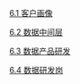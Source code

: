 
[6.1 客户画像](./6.1%20客户画像)

[6.2 数据中间层](./6.2%20数据中间层)

[6.3 数据产品研发](./6.3%20数据产品研发)

[6.4 数据研发岗](./6.4%20数据研发岗)
